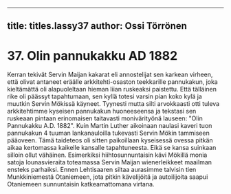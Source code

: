 
---

title: titles.lassy37
author: Ossi Törrönen
---


    
# 37. Olin pannukakku AD 1882

Kerran tekivät Servin Maijan kakarat eli annostelijat sen karkean virheen, että olivat antaneet eräälle 
arkkitehti-osaston teekkarille pannukakun, joka kieltämättä oli alapuoleltaan hieman liian ruskeaksi 
paistettu. Että tälläinen rike oli päässyt tapahtumaan, sen kyllä totesi varsin pian koko kylä ja muutkin 
Servin Mökissä käyneet. Tyynesti mutta silti arvokkaasti otti tuleva arkkitehtimme kyseisen 
pannukakun huoneeseensa ja tekstasi sen ruskeaan pintaan erinomaisen taitavasti monivärityönä 
lauseen: "Olin Pannukakku A.D. 1882". Kuin Martin Luther aikoinaan naulasi kaveri tuon pannukakun 
4 tuuman lankanauloilla tukevasti Servin Mökin tammiseen pääoveen. Tämä taideteos oli sitten 
paikoillaan kyseisessä ovessa pitkän aikaa kertomassa kaikelle kansalle tapahtuneesta. Eikä se kansa 
suinkaan silloin ollut vähäinen. Esimerkiksi hiihtosunnuntaisin kävi Mökillä monia satoja 
lounasvieraita toteamassa Servin Maijan wienerleikkeet maailman ensteks parhaiksi. Ennen 
Lehtisaaren siltaa aurasimme talvisin tien Munkkiniemestä Otaniemeen, jota pitkin kävelijöitä ja 
autoilijoita saapui Otaniemeen sunnuntaisin katkeamattomana virtana.
